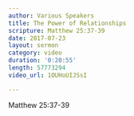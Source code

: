 ```yaml
---
author: Various Speakers
title: The Power of Relationships
scripture: Matthew 25:37-39
date: 2017-07-23
layout: sermon
category: video
duration: '0:20:55' 
length: 57773294
video_url: 1OUHoUIJSsI

---
```


Matthew 25:37-39

